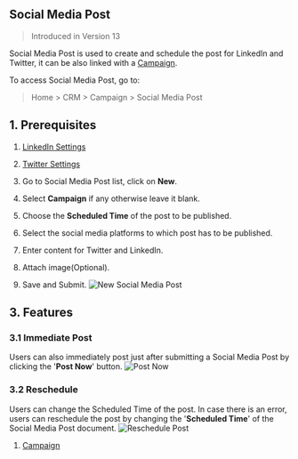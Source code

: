## Social Media Post

> Introduced in Version 13

Social Media Post is used to create and schedule the post for LinkedIn and Twitter, it can be also linked with a [Campaign](https://docs.erpnext.com/docs/v13/user/manual/en/CRM/campaign).

To access Social Media Post, go to:

> Home > CRM > Campaign > Social Media Post

## 1\. Prerequisites

1.  [LinkedIn Settings](https://docs.erpnext.com/docs/v13/user/manual/en/CRM/linkedin-settings)
2.  [Twitter Settings](https://docs.erpnext.com/docs/v13/user/manual/en/CRM/twitter-settings)

1.  Go to Social Media Post list, click on **New**.
2.  Select **Campaign** if any otherwise leave it blank.
3.  Choose the **Scheduled Time** of the post to be published.
4.  Select the social media platforms to which post has to be published.
5.  Enter content for Twitter and LinkedIn.
6.  Attach image(Optional).
7.  Save and Submit. ![New Social Media Post](https://docs.erpnext.com/files/social-media-post.png)

## 3\. Features

### 3.1 Immediate Post

Users can also immediately post just after submitting a Social Media Post by clicking the '**Post Now**' button. ![Post Now](https://docs.erpnext.com/files/post-now.png)

### 3.2 Reschedule

Users can change the Scheduled Time of the post. In case there is an error, users can reschedule the post by changing the '**Scheduled Time**' of the Social Media Post document. ![Reschedule Post](https://docs.erpnext.com/files/reschedule-post.png)

1.  [Campaign](https://docs.erpnext.com/docs/v13/user/manual/en/CRM/campaign)